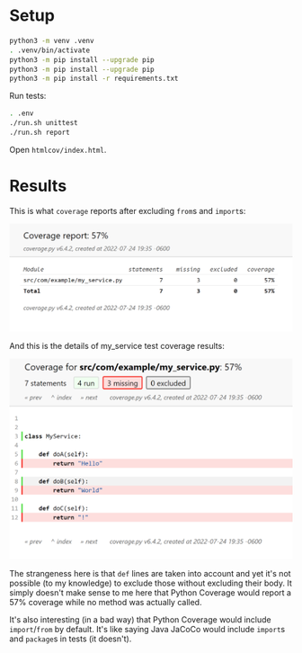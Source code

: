 # Setup

```bash
python3 -m venv .venv
. .venv/bin/activate
python3 -m pip install --upgrade pip
python3 -m pip install --upgrade pip
python3 -m pip install -r requirements.txt
```


Run tests:

```bash
. .env
./run.sh unittest
./run.sh report
```

Open `htmlcov/index.html`.

# Results

This is what `coverage` reports after excluding `from`s and `import`s:

![Overview](./static/python_coverage_report_no_tests.png)

And this is the details of my_service test coverage results:

![Details](./static/python_coverage_report_no_tests_details.png)

The strangeness here is that `def` lines are taken into account and yet it's not possible (to my knowledge) to exclude those without excluding their body.
It simply doesn't make sense to me here that Python Coverage would report a 57% coverage while no method was actually called.

It's also interesting (in a bad way) that Python Coverage would include `import`/`from` by default. It's like saying Java JaCoCo would include `import`s and `package`s in tests (it doesn't).